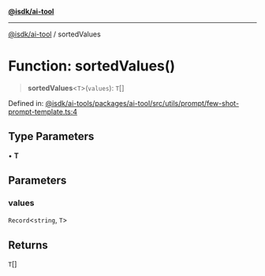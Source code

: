[**@isdk/ai-tool**](../README.md)

***

[@isdk/ai-tool](../globals.md) / sortedValues

# Function: sortedValues()

> **sortedValues**\<`T`\>(`values`): `T`[]

Defined in: [@isdk/ai-tools/packages/ai-tool/src/utils/prompt/few-shot-prompt-template.ts:4](https://github.com/isdk/ai-tool.js/blob/209a87173b5eabb2f81db6ea9a6784f34c24e271/src/utils/prompt/few-shot-prompt-template.ts#L4)

## Type Parameters

• **T**

## Parameters

### values

`Record`\<`string`, `T`\>

## Returns

`T`[]

